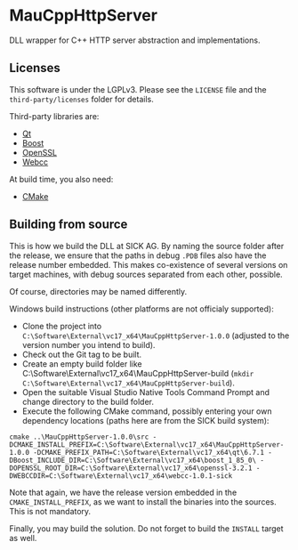 # MauCppHttpServer

DLL wrapper for C++ HTTP server abstraction and implementations.

## Licenses

This software is under the LGPLv3. Please see the ``LICENSE`` file and the ``third-party/licenses`` folder for details.

Third-party libraries are:

* [Qt](https://www.qt.io/)
* [Boost](https://www.boost.org/)
* [OpenSSL](https://www.openssl.org/)
* [Webcc](https://github.com/sickAG/webcc/)

At build time, you also need:

* [CMake](https://cmake.org/)

## Building from source

This is how we build the DLL at SICK AG. By naming the source folder after the release, we
ensure that the paths in debug ```.PDB``` files also have the release number embedded.
This makes co-existence of several versions on target machines, with debug sources separated from each other, possible.

Of course, directories may be named differently.

Windows build instructions (other platforms are not officialy supported):

- Clone the project into ``C:\Software\External\vc17_x64\MauCppHttpServer-1.0.0`` (adjusted to the version number you intend to build).
- Check out the Git tag to be built.
- Create an empty build folder like C:\Software\External\vc17_x64\MauCppHttpServer-build (``mkdir C:\Software\External\vc17_x64\MauCppHttpServer-build``).
- Open the suitable Visual Studio Native Tools Command Prompt and change directory to the build folder.
- Execute the following CMake command, possibly entering your own dependency locations (paths here are from the SICK build system):

```
cmake ..\MauCppHttpServer-1.0.0\src -DCMAKE_INSTALL_PREFIX=C:\Software\External\vc17_x64\MauCppHttpServer-1.0.0 -DCMAKE_PREFIX_PATH=C:\Software\External\vc17_x64\qt\6.7.1 -DBoost_INCLUDE_DIR=C:\Software\External\vc17_x64\boost_1_85_0\ -DOPENSSL_ROOT_DIR=C:\Software\External\vc17_x64\openssl-3.2.1 -DWEBCCDIR=C:\Software\External\vc17_x64\webcc-1.0.1-sick
```

Note that again, we have the release version embedded in the ``CMAKE_INSTALL_PREFIX``, as we want to install the binaries
into the sources. This is not mandatory.

Finally, you may build the solution. Do not forget to build the ``INSTALL`` target as well.

